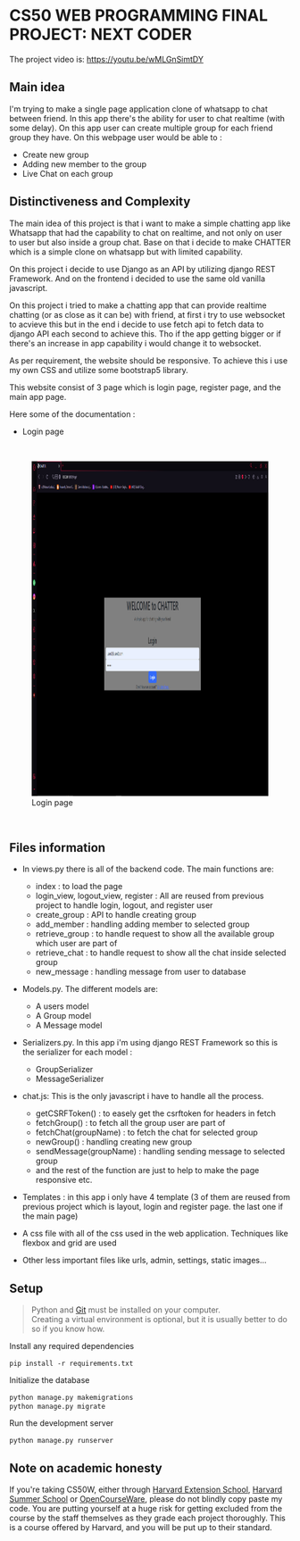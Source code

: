 # CS50 WEB PROGRAMMING FINAL PROJECT: NEXT CODER

The project video is: https://youtu.be/wMLGnSimtDY

## Main idea
I'm trying to make a single page application clone of whatsapp to chat between friend. In this app there's the ability for user to chat realtime (with some delay). On this app user can create multiple group for each friend group they have. On this webpage user would be able to :

* Create new group
* Adding new member to the group
* Live Chat on each group

## Distinctiveness and Complexity
The main idea of this project is that i want to make a simple chatting app like Whatsapp that had the capability to chat on realtime, and not only on user to user but also inside a group chat. Base on that i decide to make CHATTER which is a simple clone on whatsapp but with limited capability. 

On this project i decide to use Django as an API by utilizing django REST Framework. And on the frontend i decided to use the same old vanilla javascript. 

On this project i tried to make a chatting app that can provide realtime chatting (or as close as it can be) with friend, at first i try to use websocket to acvieve this but in the end i decide to use fetch api to fetch data to django API each second to achieve this. Tho if the app getting bigger or if there's an increase in app capability i would change it to websocket.

As per requirement, the website should be responsive. To achieve this i use my own CSS and utilize some bootstrap5 library.

This website consist of 3 page which is login page, register page, and the main app page.

Here some of the documentation :
* Login page
<br>

<figure>
    <img src="./chat/static/chat/images/demos/Login.png" alt="Demo" height="600">
    <figcaption>Login page</figcaption>
</figure>
<br>

## Files information

* In views.py there is all of the backend code. The main functions are:
    * index : to load the page
    * login_view, logout_view, register : All are reused from previous project to handle login, logout, and register user
    * create_group : API to handle creating group
    * add_member : handling adding member to selected group
    * retrieve_group : to handle request to show all the available group which user are part of
    * retrieve_chat : to handle request to show all the chat inside selected group
    * new_message : handling message from user to database

* Models.py. The different models are:
    * A users model
    * A Group model 
    * A Message model

* Serializers.py. In this app i'm using django REST Framework so this is the serializer for each model :
    * GroupSerializer
    * MessageSerializer

* chat.js: This is the only javascript i have to handle all the process.
    * getCSRFToken() : to easely get the csrftoken for headers in fetch
    * fetchGroup() : to fetch all the group user are part of
    * fetchChat(groupName) : to fetch the chat for selected group
    * newGroup() : handling creating new group
    * sendMessage(groupName) : handling sending message to selected group
    * and the rest of the function are just to help to make the page responsive etc.

* Templates : in this app i only have 4 template (3 of them are reused from previous project which is layout, login and register page. the last one if the main page)
* A css file with all of the css used in the web application. Techniques like flexbox and grid are used
* Other less important files like urls, admin, settings, static images...

## Setup 
> Python and [Git](https://git-scm.com) must be installed on your computer.  
> Creating a virtual environment is optional, but it is usually better to do so if you know how.

Install any required dependencies
```
pip install -r requirements.txt
```  
Initialize the database
```
python manage.py makemigrations
python manage.py migrate
```  
Run the development server
```
python manage.py runserver
```

## Note on academic honesty
If you're taking CS50W, either through [Harvard Extension School](https://extension.harvard.edu/), [Harvard Summer School](https://summer.harvard.edu/) or [OpenCourseWare](https://cs50.harvard.edu/web/), please do not blindly copy paste my code. You are putting yourself at a huge risk for getting excluded from the course by the staff themselves as they grade each project thoroughly. This is a course offered by Harvard, and you will be put up to their standard.